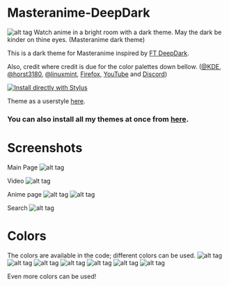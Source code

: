 # Masteranime-DeepDark
![alt tag](https://raw.githubusercontent.com/RaitaroH/Masteranime-DeepDark/master/Images/Masteranime%20-%20DeepDark.png)
Watch anime in a bright room with a dark theme. May the dark be kinder on thine eyes. (Masteranime dark theme)

This is a dark theme for Masteranime inspired by [FT DeepDark](https://addons.mozilla.org/en-US/firefox/addon/ft-deepdark/?src=search). 

Also, credit where credit is due for the color palettes down bellow. ([@KDE](https://github.com/KDE), [@horst3180](https://github.com/horst3180), [@linuxmint](https://github.com/linuxmint), [Firefox](https://www.mozilla.org/en-US/firefox/new/), [YouTube](https://www.youtube.com/) and [Discord](https://discordapp.com/))

[![Install directly with Stylus](https://img.shields.io/badge/Install%20directly%20with-Stylus-285959.svg)](https://rawgit.com/RaitaroH/Masteranime-DeepDark/master/Masteranime-DeepDark.user.css)

Theme as a userstyle [here](https://userstyles.org/styles/162900/masteranime-deepdark).

### **You can also install all my themes at once from [here](https://github.com/RaitaroH/Import-All-Deepdark).**

# Screenshots
Main Page
![alt tag](https://raw.githubusercontent.com/RaitaroH/Masteranime-DeepDark/master/Images/Main_page.png)

Video
![alt tag](https://raw.githubusercontent.com/RaitaroH/Masteranime-DeepDark/master/Images/Video.png)

Anime page
![alt tag](https://raw.githubusercontent.com/RaitaroH/Masteranime-DeepDark/master/Images/Anime.png)
![alt tag](https://raw.githubusercontent.com/RaitaroH/Masteranime-DeepDark/master/Images/Anime_list.png)

Search
![alt tag](https://raw.githubusercontent.com/RaitaroH/Masteranime-DeepDark/master/Images/Anime_search.png)

# Colors
The colors are available in the code; different colors can be used.
![alt tag](https://raw.githubusercontent.com/RaitaroH/Masteranime-DeepDark/master/Images/ArcDark.png)
![alt tag](https://raw.githubusercontent.com/RaitaroH/Masteranime-DeepDark/master/Images/BreezeDark.png)
![alt tag](https://raw.githubusercontent.com/RaitaroH/Masteranime-DeepDark/master/Images/Main_page.png)
![alt tag](https://raw.githubusercontent.com/RaitaroH/Masteranime-DeepDark/master/Images/Vertex.png)
![alt tag](https://raw.githubusercontent.com/RaitaroH/Masteranime-DeepDark/master/Images/MintYDark.png)
![alt tag](https://raw.githubusercontent.com/RaitaroH/Masteranime-DeepDark/master/Images/Yellow.png)
![alt tag](https://raw.githubusercontent.com/RaitaroH/Masteranime-DeepDark/master/Images/9anime.png)

Even more colors can be used!
